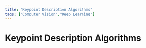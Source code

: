 ```yaml
---
title: "Keypoint Description Algorithms"
tags: ["Computer Vision","Deep Learning"]
---
```


# Keypoint Description Algorithms
